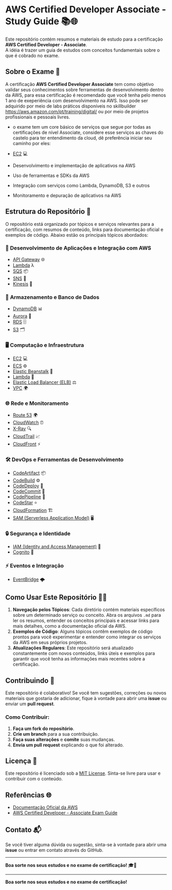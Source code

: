 # AWS Certified Developer Associate - Study Guide 📚🌐

Este repositório contém resumos e materiais de estudo para a certificação **AWS Certified Developer - Associate**. <br>
A idéia é trazer um guia de estudos com conceitos fundamentais sobre o que é cobrado no exame.

## Sobre o Exame 🎯

A certificação **AWS Certified Developer Associate** tem como objetivo validar seus conhecimentos sobre ferramentas de desenvolvimento dentro da AWS, para essa certificação é recomendado que você tenha pelo menos 1 ano de exeperiência com desenvolvimento na AWS. 
Isso pode ser adquirido por meio de labs práticos disponíveis no skillbuilder https://aws.amazon.com/pt/training/digital/ ou por meio de projetos profissionais e pessoais livres.

- o exame tem um core básico de serviços que segue por todas as certificações de nível Associate, considere esse serviços as chaves do castelo para ter entendimento da cloud, dê preferência iniciar seu caminho por eles:
- [EC2](EC2.md) 💻

- Desenvolvimento e implementação de aplicativos na AWS
- Uso de ferramentas e SDKs da AWS
- Integração com serviços como Lambda, DynamoDB, S3 e outros
- Monitoramento e depuração de aplicativos na AWS

## Estrutura do Repositório 📂

O repositório está organizado por tópicos e serviços relevantes para a certificação, com resumos de conteúdo, links para documentação oficial e exemplos de código. Abaixo estão os principais tópicos abordados:

### 🚀 **Desenvolvimento de Aplicações e Integração com AWS**

- [API Gateway](API-Gateway.md) 🌐
- [Lambda](Lambda.md) λ
- [SQS](SQS.md) 📦
- [SNS](SNS.md) 📢
- [Kinesis](Kinesis.md) 🔄

### 💾 **Armazenamento e Banco de Dados**

- [DynamoDB](DynamoDB.md) 📊
- [Aurora](Aurora.md) 🌊
- [RDS](RDS.md) 🗄️
- [S3](S3.md) 🗂️

### 🖥️ **Computação e Infraestrutura**

- [EC2](EC2.md) 💻
- [ECS](ECS.md) ⚙️
- [Elastic Beanstalk](Elastic-Beanstalk.md) 🌱
- [Lambda](Lambda.md) 🔧
- [Elastic Load Balancer (ELB)](ELB.md) ⚖️
- [VPC](VPC.md) 🌍

### 🌐 **Rede e Monitoramento**

- [Route 53](Route53.md) 🌍
- [CloudWatch](CloudWatch.md) ⏰
- [X-Ray](X-Ray.md) 🔍
- [CloudTrail](CloudTrail.md) 📈
- [CloudFront](CloudFront.md) ⚡

### 🛠️ **DevOps e Ferramentas de Desenvolvimento**

- [CodeArtifact](CodeArtifact.md) 📦
- [CodeBuild](CodeBuild.md) ⚙️
- [CodeDeploy](CodeDeploy.md) 🚀
- [CodeCommit](CodeCommit.md) 💼
- [CodePipeline](CodePipeline.md) 🔄
- [CodeStar](CodeStar.md) ⭐
- [CloudFormation](CloudFormation.md) 🏗️
- [SAM (Serverless Application Model)](SAM.md) 🖥️

### 🔒 **Segurança e Identidade**

- [IAM (Identity and Access Management)](IAM.md) 🔑
- [Cognito](Cognito.md) 👤

### ⚡ **Eventos e Integração**

- [EventBridge](EventBridge.md) 🌩️
  
## Como Usar Este Repositório 🧑‍💻

1. **Navegação pelos Tópicos**: Cada diretório contém materiais específicos sobre um determinado serviço ou conceito. Abra os arquivos `.md` para ler os resumos, entender os conceitos principais e acessar links para mais detalhes, como a documentação oficial da AWS.
2. **Exemplos de Código**: Alguns tópicos contêm exemplos de código prontos para você experimentar e entender como integrar os serviços da AWS em seus próprios projetos.
3. **Atualizações Regulares**: Este repositório será atualizado constantemente com novos conteúdos, links úteis e exemplos para garantir que você tenha as informações mais recentes sobre a certificação.

## Contribuindo 🤝

Este repositório é colaborativo! Se você tem sugestões, correções ou novos materiais que gostaria de adicionar, fique à vontade para abrir uma **issue** ou enviar um **pull request**.

### Como Contribuir:

1. **Faça um fork do repositório**.
2. **Crie um branch** para a sua contribuição.
3. **Faça suas alterações** e **comite** suas mudanças.
4. **Envia um pull request** explicando o que foi alterado.

## Licença 📜

Este repositório é licenciado sob a [MIT License](https://opensource.org/licenses/MIT). Sinta-se livre para usar e contribuir com o conteúdo.

## Referências 🌐

- [Documentação Oficial da AWS](https://aws.amazon.com/documentation/)
- [AWS Certified Developer - Associate Exam Guide](https://aws.amazon.com/certification/certified-developer-associate/)

## Contato 📬

Se você tiver alguma dúvida ou sugestão, sinta-se à vontade para abrir uma **issue** ou entrar em contato através do GitHub.

---

**Boa sorte nos seus estudos e no exame de certificação!** 🎓🚀



---

**Boa sorte nos seus estudos e no exame de certificação!**

